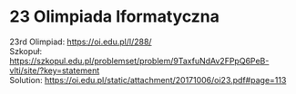# 23 Olimpiada Iformatyczna
23rd Olimpiad: https://oi.edu.pl/l/288/ <br />
Szkopuł: https://szkopul.edu.pl/problemset/problem/9TaxfuNdAv2FPpQ6PeB-vlti/site/?key=statement <br />
Solution: https://oi.edu.pl/static/attachment/20171006/oi23.pdf#page=113 <br />
